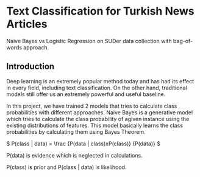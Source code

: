 # Text Classification for Turkish News Articles
 Naive Bayes vs Logistic Regression on SUDer data collection with bag-of-words approach.

## Introduction

Deep learning is an extremely popular method today and has had its effect in every field, including text classification. On the other hand, traditional models still offer us an extremely powerful and useful baseline.

In this project, we have trained 2 models that tries to calculate class probabilities with different approaches. Naive Bayes is a generative model which tries to calculate the class probability of agiven instance using the existing distributions of features. This model basically learns the class probabilities by calculating them using Bayes Theorem.

$`
P(class | data) = \frac {P(data | class)xP(class)}  {P(data)}
`$

P(data) is evidence which is neglected in calculations.

P(class) is prior and P(class | data) is likelihood.

